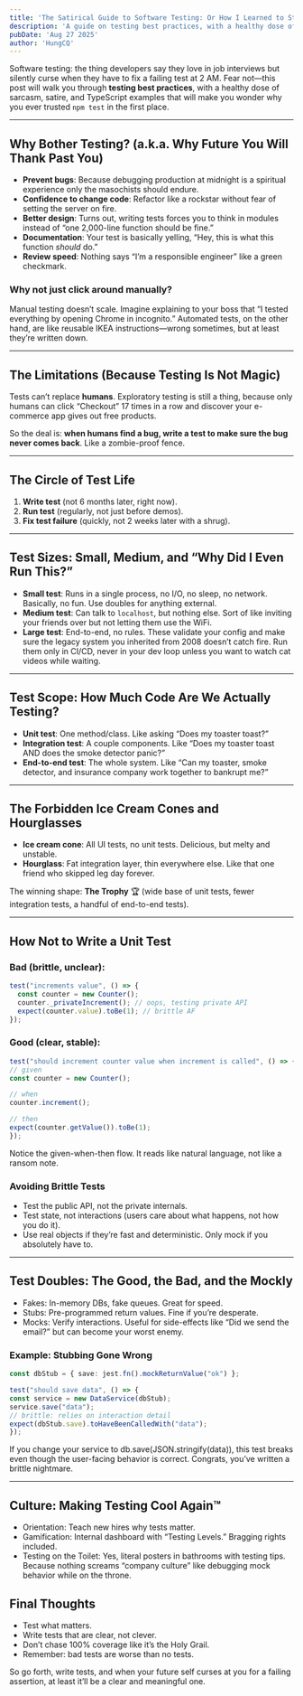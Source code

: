 ```yaml
---
title: 'The Satirical Guide to Software Testing: Or How I Learned to Stop Worrying and Love the Test Suite'
description: 'A guide on testing best practices, with a healthy dose of sarcasm, satire, and TypeScript examples that will make you wonder why you ever trusted npm test in the first place.'
pubDate: 'Aug 27 2025'
author: 'HungCQ'
---
```



Software testing: the thing developers say they love in job interviews
but silently curse when they have to fix a failing test at 2 AM.
Fear not—this post will walk you through **testing best practices**,
with a healthy dose of sarcasm, satire,
and TypeScript examples that will make you wonder why you ever trusted `npm test` in the first place.

---

## Why Bother Testing? (a.k.a. Why Future You Will Thank Past You)

- **Prevent bugs**: Because debugging production at midnight is a spiritual experience only the masochists should endure.
- **Confidence to change code**: Refactor like a rockstar without fear of setting the server on fire.
- **Better design**: Turns out, writing tests forces you to think in modules instead of “one 2,000-line function should be fine.”
- **Documentation**: Your test is basically yelling, “Hey, this is what this function *should* do.”
- **Review speed**: Nothing says “I’m a responsible engineer” like a green checkmark.

### Why not just click around manually?
Manual testing doesn’t scale. Imagine explaining to your boss that “I tested everything by opening Chrome in incognito.”
Automated tests, on the other hand, are like reusable IKEA instructions—wrong sometimes, but at least they’re written down.

---

## The Limitations (Because Testing Is Not Magic)

Tests can’t replace **humans**. Exploratory testing is still a thing,
because only humans can click “Checkout” 17 times in a row and discover your e-commerce app gives out free products.

So the deal is: **when humans find a bug, write a test to make sure the bug never comes back**. Like a zombie-proof fence.

---

## The Circle of Test Life

1. **Write test** (not 6 months later, right now).
2. **Run test** (regularly, not just before demos).
3. **Fix test failure** (quickly, not 2 weeks later with a shrug).

---

## Test Sizes: Small, Medium, and “Why Did I Even Run This?”

- **Small test**: Runs in a single process, no I/O, no sleep, no network. Basically, no fun. Use doubles for anything external.
- **Medium test**: Can talk to `localhost`, but nothing else.
Sort of like inviting your friends over but not letting them use the WiFi.
- **Large test**: End-to-end, no rules.
These validate your config and make sure the legacy system you inherited from 2008 doesn’t catch fire.
Run them only in CI/CD, never in your dev loop unless you want to watch cat videos while waiting.

---

## Test Scope: How Much Code Are We Actually Testing?

- **Unit test**: One method/class. Like asking “Does my toaster toast?”
- **Integration test**: A couple components. Like “Does my toaster toast AND does the smoke detector panic?”
- **End-to-end test**: The whole system. Like “Can my toaster, smoke detector,
and insurance company work together to bankrupt me?”

---

## The Forbidden Ice Cream Cones and Hourglasses

- **Ice cream cone**: All UI tests, no unit tests. Delicious, but melty and unstable.
- **Hourglass**: Fat integration layer, thin everywhere else. Like that one friend who skipped leg day forever.

The winning shape: **The Trophy** 🏆 (wide base of unit tests, fewer integration tests, a handful of end-to-end tests).

---

## How Not to Write a Unit Test

### Bad (brittle, unclear):
```typescript
test("increments value", () => {
  const counter = new Counter();
  counter._privateIncrement(); // oops, testing private API
  expect(counter.value).toBe(1); // brittle AF
});
```

### Good (clear, stable):
```typescript
test("should increment counter value when increment is called", () => {
// given
const counter = new Counter();

// when
counter.increment();

// then
expect(counter.getValue()).toBe(1);
});
```

Notice the given-when-then flow. It reads like natural language, not like a ransom note.

### Avoiding Brittle Tests
- Test the public API, not the private internals.
- Test state, not interactions (users care about what happens, not how you do it).
- Use real objects if they’re fast and deterministic. Only mock if you absolutely have to.

---

## Test Doubles: The Good, the Bad, and the Mockly
- Fakes: In-memory DBs, fake queues. Great for speed.
- Stubs: Pre-programmed return values. Fine if you’re desperate.
- Mocks: Verify interactions. Useful for side-effects like “Did we send the email?” but can become your worst enemy.

### Example: Stubbing Gone Wrong
```typescript
const dbStub = { save: jest.fn().mockReturnValue("ok") };

test("should save data", () => {
const service = new DataService(dbStub);
service.save("data");
// brittle: relies on interaction detail
expect(dbStub.save).toHaveBeenCalledWith("data");
});
```

If you change your service to db.save(JSON.stringify(data)), this test breaks even though the user-facing behavior is correct.
Congrats, you’ve written a brittle nightmare.

---

## Culture: Making Testing Cool Again™
- Orientation: Teach new hires why tests matter.
- Gamification: Internal dashboard with “Testing Levels.” Bragging rights included.
- Testing on the Toilet: Yes, literal posters in bathrooms with testing tips.
Because nothing screams “company culture” like debugging mock behavior while on the throne.

## Final Thoughts
- Test what matters.
- Write tests that are clear, not clever.
- Don’t chase 100% coverage like it’s the Holy Grail.
- Remember: bad tests are worse than no tests.

So go forth, write tests, and when your future self curses at you for a failing assertion,
at least it’ll be a clear and meaningful one.
